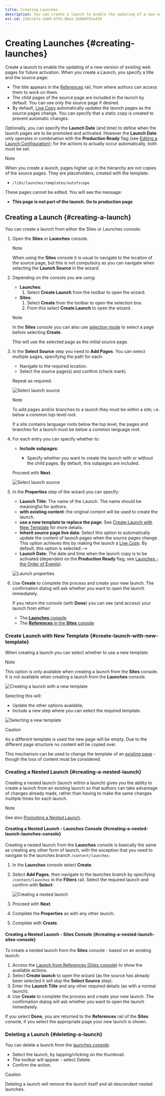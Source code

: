 ```yaml
---
title: Creating Launches
description: You can create a launch to enable the updating of a new version of existing web pages for future activation.
exl-id: 216ccb7a-1409-4f55-8be2-2b088f91a430
---
```

# Creating Launches {#creating-launches}

Create a launch to enable the updating of a new version of existing web pages for future activation. When you create a Launch, you specify a title and the source page:

* The title appears in the [References](/help/sites-cloud/authoring/fundamentals/environment-tools.md#references) rail, from where authors can access them to work on them.
* The child pages of the source page are included in the launch by default. You can use only the source page if desired.
* By default, [Live Copy](/help/sites-cloud/administering/msm/overview.md) automatically updates the launch pages as the source pages change. You can specify that a static copy is created to prevent automatic changes.

Optionally, you can specify the **Launch Date** (and time) to define when the launch pages are to be promoted and activated. However the **Launch Date** only operates in combination with the **Production Ready** flag (see [Editing a Launch Configuration](/help/sites-cloud/authoring/launches/editing.md#editing-a-launch-configuration)); for the actions to actually occur automatically, both must be set.

>[!NOTE]
>
>When you create a launch, pages higher up in the hierarchy are not copies of the source pages. They are placeholders, created with the template:
>
>* `/libs/launches/templates/outofscope`
>
>These pages cannot be edited. You will see the message: 
>
>* **This page is not part of the launch. Go to production page**

## Creating a Launch {#creating-a-launch}

You can create a launch from either the Sites or Launches console:

1. Open the **Sites** or **Launches** console.

   >[!NOTE]
   >
   >When using the **Sites** console it is usual to navigate to the location of the source page, but this is not compulsory as you can navigate when selecting the **Launch Source** in the wizard.

1. Depending on the console you are using:
    * **Launches**:
        1. Select **Create Launch** from the toolbar to open the wizard.
    * **Sites**:
        1. Select **Create** from the toolbar to open the selection box.
        1. From this select **Create Launch** to open the wizard.

   >[!NOTE]
   >
   >In the **Sites** console you can also use [selection mode](/help/sites-cloud/authoring/getting-started/basic-handling.md#viewing-and-selecting-resources) to select a page before selecting **Create**.
   >
   >This will use the selected page as the initial source page.

1. In the **Select Source** step you need to **Add Pages**. You can select multiple pages, specifying the path for each:
    * Navigate to the required location.
    * Select the source page(s) and confirm (check mark).

   Repeat as required.

   ![Select launch source](/help/sites-cloud/authoring/assets/launches-select-source.png)

   >[!NOTE]
   >
   >To add pages and/or branches to a launch they must be within a site; i.e. below a common top-level root.
   >
   >If a site contains language roots below the top level, the pages and branches for a launch must be below a common language root.

1. For each entry you can specify whether to:

    * **Include subpages**:

        * Specify whether you want to create the launch with or without the child pages.  By default, this subpages are included.

   Proceed with **Next**.

   ![Select launch source](/help/sites-cloud/authoring/assets/launches-select-source-2.png)

1. In the **Properties** step of the wizard you can specify:

    * **Launch Title**: The name of the Launch. The name should be meaningful for authors.
    * **with existing content**: the original content will be used to create the launch.
    * **use a new template to replace the page**: See [Create Launch with New Template](#create-launch-with-new-template) for more details.
    * **Inherit source page live data**: Select this option to automatically update the content of launch pages when the source pages change. This option achieves this by making the launch a [Live Copy](/help/sites-cloud/administering/msm/overview.md). By default, this option is selected.-->
    * **Launch Date**: The date and time when the launch copy is to be activated (dependent on the **Production Ready** flag; see [Launches - the Order of Events](/help/sites-cloud/authoring/launches/overview.md#launches-the-order-of-events)).

   ![Launch properties](/help/sites-cloud/authoring/assets/launches-properties.png)

1. Use **Create** to complete the process and create your new launch. The confirmation dialog will ask whether you want to open the launch immediately.

   If you return the console (with **Done**) you can see (and access) your launch from either:

    * The [**Launches** console](/help/sites-cloud/authoring/launches/overview.md#the-launches-console)
    * The [**References** in the **Sites** console](/help/sites-cloud/authoring/launches/overview.md#launches-in-references-sites-console)

### Create Launch with New Template {#create-launch-with-new-template}

When creating a launch you can select whether to use a new template:

>[!NOTE]
>
>This option is only available when creating a launch from the **Sites** console. It is not available when creating a launch from the **Launches** console.

![Creating a launch with a new template](/help/sites-cloud/authoring/assets/launches-create-new-template.png)

Selecting this will:

* Update the other options available,
* Include a new step where you can select the required template.

![Selecting a new template](/help/sites-cloud/authoring/assets/launches-select-template.png)

>[!CAUTION]
>
>As a different template is used the new page will be empty. Due to the different page structure no content will be copied over.
>
>This mechanism can be used to change the template of an [existing page](/help/sites-cloud/authoring/fundamentals/organizing-pages.md#creating-a-new-page) - though the loss of content must be considered.

### Creating a Nested Launch {#creating-a-nested-launch}

Creating a nested launch (launch within a launch) gives you the ability to create a launch from an existing launch so that authors can take advantage of changes already made, rather than having to make the same changes multiple times for each launch.

>[!NOTE]
>
>See also [Promoting a Nested Launch](/help/sites-cloud/authoring/launches/promoting.md#promoting-a-nested-launch).

#### Creating a Nested Launch - Launches Console {#creating-a-nested-launch-launches-console}

Creating a nested launch from the **Launches** console is basically the same as creating any other form of launch, with the exception that you need to navigate to the launches branch `/content/launches`:

1. In the **Launches** console select **Create**.
1. Select **Add Pages**, then navigate to the launches branch by specifying `/content/launches` in the **Filters** rail. Select the required launch and confirm with **Select**:

   ![Creating a nested launch](/help/sites-cloud/authoring/assets/launches-create-nested.png)

1. Proceed with **Next**.

1. Complete the **Properties** as with any other launch.

1. Complete with **Create**.

#### Creating a Nested Launch - Sites Console {#creating-a-nested-launch-sites-console}

To create a nested launch from the **Sites** console - based on an existing launch:

1. Access the [Launch from References (Sites console)](/help/sites-cloud/authoring/launches/overview.md#launches-in-references-sites-console) to show the available actions.
1. Select **Create launch** to open the wizard (as the source has already been selected it will skip the **Select Source** step).
1. Enter the **Launch Title** and any other required details (as with a normal launch).
1. Use **Create** to complete the process and create your new launch. The confirmation dialog will ask whether you want to open the launch immediately.

If you select **Done**, you are returned to the **References** rail of the **Sites** console, if you select the appropriate page your new launch is shown.

### Deleting a Launch {#deleting-a-launch}

You can delete a launch from the [launches console](/help/sites-cloud/authoring/launches/overview.md#the-launches-console):

* Select the launch, by tapping/clicking on the thumbnail.
* The toolbar will appear - select Delete.
* Confirm the action.

>[!CAUTION]
>
>Deleting a launch will remove the launch itself and all descendant nested launches.

